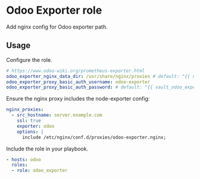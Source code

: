 # Odoo Exporter role

 Add nginx config for Odoo exporter path.
 
## Usage

Configure the role.

```yml
# https://www.odoo-wiki.org/prometheus-exporter.html
odoo_exporter_nginx_data_dir: /usr/share/nginx/proxies # default: "{{ nginx_data_dir }}/proxies"
odoo_exporter_proxy_basic_auth_username: odoo-exporter
odoo_exporter_proxy_basic_auth_password: # default: "{{ vault_odoo_exporter_proxy_basic_auth_password }}"
```

Ensure the nginx proxy includes the node-exporter config:

```yml
nginx_proxies:
  - src_hostname: server.example.com
    ssl: true
    exporter: odoo
    options: |
      include /etc/nginx/conf.d/proxies/odoo-exporter.nginx;
```

Include the role in your playbook.

```yml
- hosts: odoo
  roles:
  - role: odoo_exporter
```